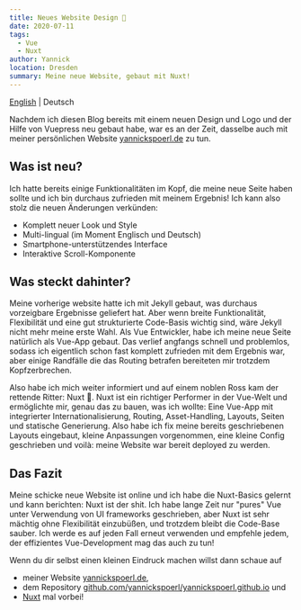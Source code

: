 ```yaml
---
title: Neues Website Design 🥳
date: 2020-07-11
tags: 
  - Vue
  - Nuxt
author: Yannick
location: Dresden
summary: Meine neue Website, gebaut mit Nuxt!
---
```


[English](/en/2020/07/11/new-website-design/) | Deutsch

Nachdem ich diesen Blog bereits mit einem neuen Design und Logo und der Hilfe von Vuepress neu gebaut habe, war es an der Zeit,
dasselbe auch mit meiner persönlichen Website [yannickspoerl.de](https://www.yannickspoerl.de) zu tun.

## Was ist neu?

Ich hatte bereits einige Funktionalitäten im Kopf, die meine neue Seite haben sollte und ich bin durchaus zufrieden mit meinem Ergebnis!
Ich kann also stolz die neuen Änderungen verkünden:

- Komplett neuer Look und Style
- Multi-lingual (im Moment Englisch und Deutsch)
- Smartphone-unterstützendes Interface
- Interaktive Scroll-Komponente

## Was steckt dahinter?

Meine vorherige website hatte ich mit Jekyll gebaut, was durchaus vorzeigbare Ergebnisse geliefert hat. Aber wenn breite Funktionalität,
Flexibilität und eine gut strukturierte Code-Basis wichtig sind, wäre Jekyll nicht mehr meine erste Wahl. Als Vue Entwickler,
habe ich meine neue Seite natürlich als Vue-App gebaut. Das verlief angfangs schnell und problemlos, sodass ich eigentlich schon
fast komplett zufrieden mit dem Ergebnis war, aber einige Randfälle die das Routing betrafen bereiteten mir trotzdem Kopfzerbrechen.

Also habe ich mich weiter informiert und auf einem noblen Ross kam der rettende Ritter: Nuxt 🙏. Nuxt ist ein richtiger Performer in der
Vue-Welt und ermöglichte mir, genau das zu bauen, was ich wollte: Eine Vue-App mit integrierter Internationalisierung, Routing, Asset-Handling, Layouts, Seiten und statische Generierung. Also habe ich fix meine bereits geschriebenen Layouts eingebaut, kleine Anpassungen vorgenommen, eine kleine Config geschrieben und voilà: meine Website war bereit deployed zu werden.

## Das Fazit

Meine schicke neue Website ist online und ich habe die Nuxt-Basics gelernt und kann berichten: Nuxt ist der shit. Ich habe lange Zeit nur "pures" Vue unter Verwendung von UI frameworks geschrieben, aber Nuxt ist sehr mächtig ohne Flexibilität einzubüßen, und trotzdem bleibt die Code-Base sauber. Ich werde es auf jeden Fall erneut verwenden und empfehle jedem, der effizientes Vue-Development mag das auch zu tun!

Wenn du dir selbst einen kleinen Eindruck machen willst dann schaue auf

- meiner Website [yannickspoerl.de](https://www.yannickspoerl.de),
- dem Repository [github.com/yannickspoerl/yannickspoerl.github.io](https://github.com/YannickSpoerl/yannickspoerl.github.io) und
- [Nuxt](https://nuxtjs.org/) mal vorbei!